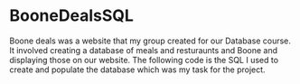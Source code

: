 # BooneDealsSQL

Boone deals was a website that my group created for our Database course. It involved creating a database of meals and resturaunts and Boone and displaying those on our website.
The following code is the SQL I used to create and populate the database which was my task for the project.
